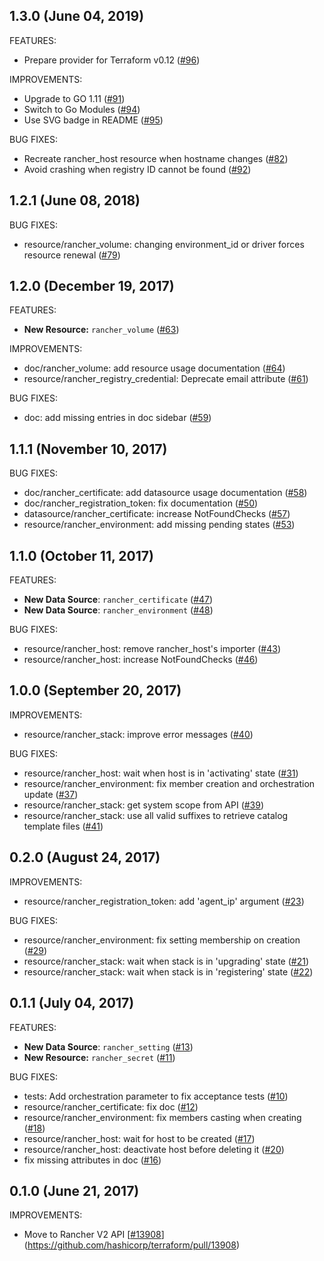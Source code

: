## 1.3.0 (June 04, 2019)

FEATURES:

* Prepare provider for Terraform v0.12 ([#96](https://github.com/terraform-providers/terraform-provider-rancher/pull/96))

IMPROVEMENTS:

* Upgrade to GO 1.11 ([#91](https://github.com/terraform-providers/terraform-provider-rancher/pull/91))
* Switch to Go Modules ([#94](https://github.com/terraform-providers/terraform-provider-rancher/pull/94))
* Use SVG badge in README ([#95](https://github.com/terraform-providers/terraform-provider-rancher/pull/95))

BUG FIXES:

* Recreate rancher_host resource when hostname changes ([#82](https://github.com/terraform-providers/terraform-provider-rancher/issues/82))
* Avoid crashing when registry ID cannot be found ([#92](https://github.com/terraform-providers/terraform-provider-rancher/pull/92))

## 1.2.1 (June 08, 2018)

BUG FIXES:

* resource/rancher_volume: changing environment_id or driver forces resource renewal ([#79](https://github.com/terraform-providers/terraform-provider-rancher/pull/79))

## 1.2.0 (December 19, 2017)

FEATURES:

* **New Resource:** `rancher_volume` ([#63](https://github.com/terraform-providers/terraform-provider-rancher/issues/63))

IMPROVEMENTS:

* doc/rancher_volume: add resource usage documentation ([#64](https://github.com/terraform-providers/terraform-provider-rancher/issues/64))
* resource/rancher_registry_credential: Deprecate email attribute ([#61](https://github.com/terraform-providers/terraform-provider-rancher/issues/61))

BUG FIXES:

* doc: add missing entries in doc sidebar ([#59](https://github.com/terraform-providers/terraform-provider-rancher/issues/59))

## 1.1.1 (November 10, 2017)

BUG FIXES:

* doc/rancher_certificate: add datasource usage documentation ([#58](https://github.com/terraform-providers/terraform-provider-rancher/issues/58))
* doc/rancher_registration_token: fix documentation ([#50](https://github.com/terraform-providers/terraform-provider-rancher/issues/50))
* datasource/rancher_certificate: increase NotFoundChecks ([#57](https://github.com/terraform-providers/terraform-provider-rancher/issues/57))
* resource/rancher_environment: add missing pending states ([#53](https://github.com/terraform-providers/terraform-provider-rancher/issues/53))

## 1.1.0 (October 11, 2017)

FEATURES:

* **New Data Source**: `rancher_certificate` ([#47](https://github.com/terraform-providers/terraform-provider-rancher/issues/47))
* **New Data Source**: `rancher_environment` ([#48](https://github.com/terraform-providers/terraform-provider-rancher/issues/48))

BUG FIXES:

* resource/rancher_host: remove rancher_host's importer ([#43](https://github.com/terraform-providers/terraform-provider-rancher/issues/43))
* resource/rancher_host: increase NotFoundChecks ([#46](https://github.com/terraform-providers/terraform-provider-rancher/issues/46))

## 1.0.0 (September 20, 2017)

IMPROVEMENTS:

* resource/rancher_stack: improve error messages ([#40](https://github.com/terraform-providers/terraform-provider-rancher/issues/40))

BUG FIXES:

* resource/rancher_host: wait when host is in 'activating' state ([#31](https://github.com/terraform-providers/terraform-provider-rancher/issues/31))
* resource/rancher_environment: fix member creation and orchestration update
  ([#37](https://github.com/terraform-providers/terraform-provider-rancher/issues/37))
* resource/rancher_stack: get system scope from API ([#39](https://github.com/terraform-providers/terraform-provider-rancher/issues/39))
* resource/rancher_stack: use all valid suffixes to retrieve catalog template
  files ([#41](https://github.com/terraform-providers/terraform-provider-rancher/issues/41))

## 0.2.0 (August 24, 2017)

IMPROVEMENTS:

* resource/rancher_registration_token: add 'agent_ip' argument ([#23](https://github.com/terraform-providers/terraform-provider-rancher/issues/23))

BUG FIXES:

* resource/rancher_environment: fix setting membership on creation ([#29](https://github.com/terraform-providers/terraform-provider-rancher/issues/29))
* resource/rancher_stack: wait when stack is in 'upgrading' state ([#21](https://github.com/terraform-providers/terraform-provider-rancher/issues/21))
* resource/rancher_stack: wait when stack is in 'registering' state ([#22](https://github.com/terraform-providers/terraform-provider-rancher/issues/22))

## 0.1.1 (July 04, 2017)

FEATURES:

* **New Data Source**: `rancher_setting` ([#13](https://github.com/terraform-providers/terraform-provider-rancher/issues/13))
* **New Resource:** `rancher_secret` ([#11](https://github.com/terraform-providers/terraform-provider-rancher/issues/11))

BUG FIXES:

* tests: Add orchestration parameter to fix acceptance tests ([#10](https://github.com/terraform-providers/terraform-provider-rancher/issues/10))
* resource/rancher_certificate: fix doc ([#12](https://github.com/terraform-providers/terraform-provider-rancher/issues/12))
* resource/rancher_environment: fix members casting when creating ([#18](https://github.com/terraform-providers/terraform-provider-rancher/issues/18))
* resource/rancher_host: wait for host to be created ([#17](https://github.com/terraform-providers/terraform-provider-rancher/issues/17))
* resource/rancher_host: deactivate host before deleting it ([#20](https://github.com/terraform-providers/terraform-provider-rancher/issues/20))
* fix missing attributes in doc ([#16](https://github.com/terraform-providers/terraform-provider-rancher/issues/16))

## 0.1.0 (June 21, 2017)

IMPROVEMENTS:

* Move to Rancher V2 API [[#13908](https://github.com/terraform-providers/terraform-provider-rancher/issues/13908)](https://github.com/hashicorp/terraform/pull/13908)
